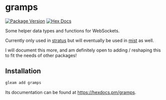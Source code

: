 # gramps

[![Package Version](https://img.shields.io/hexpm/v/gramps)](https://hex.pm/packages/gramps)
[![Hex Docs](https://img.shields.io/badge/hex-docs-ffaff3)](https://hexdocs.pm/gramps/)

Some helper data types and functions for WebSockets.

Currently only used in [stratus](https://github.com/rawhat/stratus) but will
eventually be used in [mist](https://github.com/rawhat/mist) as well.

I will document this more, and am definitely open to adding / reshaping this to
fit the needs of other packages!

## Installation

```sh
gleam add gramps
```

Its documentation can be found at <https://hexdocs.pm/gramps>.
